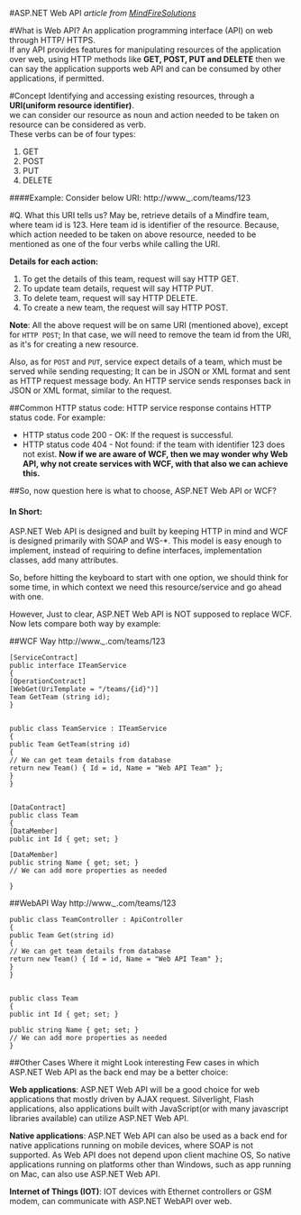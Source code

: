 #ASP.NET Web API
<i>article from [MindFireSolutions](https://www.checkoutall.com/Blog/Index/201409280258134478/ASP-NET-WEB-API-Part-1-Concept-of-Web-API)</i>

#What is Web API?
An application programming interface (API) on web through HTTP/ HTTPS. <br/>
If any API provides features for manipulating resources of the application over web, using HTTP methods like **GET, POST, PUT and DELETE** then we can say the application supports web API and can be consumed by other applications, if permitted.

#Concept
Identifying and accessing existing resources, through a **URI(uniform resource identifier)**.<br/> 
we can consider our resource as noun and action needed to be taken on resource can be considered as verb.<br/> 
These verbs can be of four types: 
1. GET 
2. POST
3. PUT
4. DELETE

####Example:
Consider below URI:
http://www.*_*.com/teams/123

#Q. What this URI tells us?
May be, retrieve details of a Mindfire team, where team id is 123. Here team id is identifier of the resource. Because, which action needed to be taken on above resource, needed to be mentioned as one of the four verbs while calling the URI.

**Details for each action:**

1. To get the details of this team, request will say HTTP GET.
2. To update team details, request will say HTTP PUT.
3. To delete team, request will say HTTP DELETE.
4. To create a new team, the request will say HTTP POST.

**Note**: All the above request will be on same URI (mentioned above), except for `HTTP POST`; In that case, we will need to remove the team id from the URI, as it's for creating a new resource.

Also, as for `POST` and `PUT`, service expect details of a team, which must be served while sending requesting; It can be in JSON or XML format and sent as HTTP request message body. An HTTP service sends responses back in JSON or XML format, similar to the request.

##Common HTTP status code:
HTTP service response contains HTTP status code. For example:
- HTTP status code 200 - OK: If the request is successful.
- HTTP status code 404 - Not found: if the team with identifier 123 does not exist.
**Now if we are aware of WCF, then we may wonder why Web API, why not create services with WCF, with that also we can achieve this.**

##So, now question here is what to choose, ASP.NET Web API or WCF?
#### In Short:
ASP.NET Web API is designed and built by keeping HTTP in mind and WCF is designed primarily with SOAP and WS-*. This model is easy enough to implement, instead of requiring to define interfaces, implementation classes, add many attributes.

So, before hitting the keyboard to start with one option, we should think for some time, in which context we need this resource/service and go ahead with one.

However, Just to clear, ASP.NET Web API is NOT supposed to replace WCF. Now lets compare both way by example:

##WCF Way
http://www.*_*.com/teams/123

```
[ServiceContract]
public interface ITeamService
{
[OperationContract]
[WebGet(UriTemplate = "/teams/{id}")]
Team GetTeam (string id);
}


public class TeamService : ITeamService
{
public Team GetTeam(string id)
{
// We can get team details from database
return new Team() { Id = id, Name = "Web API Team" };
}
}


[DataContract]
public class Team
{
[DataMember] 
public int Id { get; set; } 

[DataMember] 
public string Name { get; set; } 
// We can add more properties as needed

}
```

##WebAPI Way
http://www.*_*.com/teams/123

```
public class TeamController : ApiController
{
public Team Get(string id)
{
// We can get team details from database
return new Team() { Id = id, Name = "Web API Team" };
}
}


public class Team
{
public int Id { get; set; }

public string Name { get; set; }
// We can add more properties as needed
}
```
##Other Cases Where it might Look interesting
Few cases in which ASP.NET Web API as the back end may be a better choice:

**Web applications**: ASP.NET Web API will be a good choice for web applications that mostly driven by AJAX request. Silverlight, Flash applications, also applications built with JavaScript(or with many javascript libraries available) can utilize ASP.NET Web API.

**Native applications**: ASP.NET Web API can also be used as a back end for native applications running on mobile devices, where SOAP is not supported. As Web API does not depend upon client machine OS, So native applications running on platforms other than Windows, such as app running on Mac, can also use ASP.NET Web API.

**Internet of Things (IOT)**: IOT devices with Ethernet controllers or GSM modem, can communicate with ASP.NET WebAPI over web.
